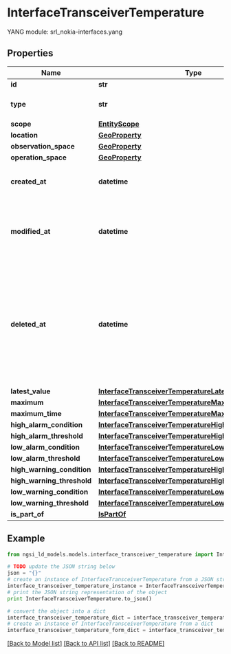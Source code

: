 # InterfaceTransceiverTemperature

 YANG module: srl_nokia-interfaces.yang 

## Properties

Name | Type | Description | Notes
------------ | ------------- | ------------- | -------------
**id** | **str** | Entity id.  | [optional] 
**type** | **str** | NGSI-LD Entity identifier. It has to be InterfaceTransceiverTemperature. | [default to 'InterfaceTransceiverTemperature']
**scope** | [**EntityScope**](EntityScope.md) |  | [optional] 
**location** | [**GeoProperty**](GeoProperty.md) |  | [optional] 
**observation_space** | [**GeoProperty**](GeoProperty.md) |  | [optional] 
**operation_space** | [**GeoProperty**](GeoProperty.md) |  | [optional] 
**created_at** | **datetime** | Is defined as the temporal Property at which the Entity, Property or Relationship was entered into an NGSI-LD system.  | [optional] [readonly] 
**modified_at** | **datetime** | Is defined as the temporal Property at which the Entity, Property or Relationship was last modified in an NGSI-LD system, e.g. in order to correct a previously entered incorrect value.  | [optional] [readonly] 
**deleted_at** | **datetime** | Is defined as the temporal Property at which the Entity, Property or Relationship was deleted from an NGSI-LD system.  Entity deletion timestamp. See clause 4.8 It is only used in notifications reporting deletions and in the Temporal Representation of Entities (clause 4.5.6), Properties (clause 4.5.7), Relationships (clause 4.5.8) and LanguageProperties (clause 5.2.32).  | [optional] [readonly] 
**latest_value** | [**InterfaceTransceiverTemperatureLatestValue**](InterfaceTransceiverTemperatureLatestValue.md) |  | [optional] 
**maximum** | [**InterfaceTransceiverTemperatureMaximum**](InterfaceTransceiverTemperatureMaximum.md) |  | [optional] 
**maximum_time** | [**InterfaceTransceiverTemperatureMaximumTime**](InterfaceTransceiverTemperatureMaximumTime.md) |  | [optional] 
**high_alarm_condition** | [**InterfaceTransceiverTemperatureHighAlarmCondition**](InterfaceTransceiverTemperatureHighAlarmCondition.md) |  | [optional] 
**high_alarm_threshold** | [**InterfaceTransceiverTemperatureHighAlarmThreshold**](InterfaceTransceiverTemperatureHighAlarmThreshold.md) |  | [optional] 
**low_alarm_condition** | [**InterfaceTransceiverTemperatureLowAlarmCondition**](InterfaceTransceiverTemperatureLowAlarmCondition.md) |  | [optional] 
**low_alarm_threshold** | [**InterfaceTransceiverTemperatureLowAlarmThreshold**](InterfaceTransceiverTemperatureLowAlarmThreshold.md) |  | [optional] 
**high_warning_condition** | [**InterfaceTransceiverTemperatureHighWarningCondition**](InterfaceTransceiverTemperatureHighWarningCondition.md) |  | [optional] 
**high_warning_threshold** | [**InterfaceTransceiverTemperatureHighWarningThreshold**](InterfaceTransceiverTemperatureHighWarningThreshold.md) |  | [optional] 
**low_warning_condition** | [**InterfaceTransceiverTemperatureLowWarningCondition**](InterfaceTransceiverTemperatureLowWarningCondition.md) |  | [optional] 
**low_warning_threshold** | [**InterfaceTransceiverTemperatureLowWarningThreshold**](InterfaceTransceiverTemperatureLowWarningThreshold.md) |  | [optional] 
**is_part_of** | [**IsPartOf**](IsPartOf.md) |  | 

## Example

```python
from ngsi_ld_models.models.interface_transceiver_temperature import InterfaceTransceiverTemperature

# TODO update the JSON string below
json = "{}"
# create an instance of InterfaceTransceiverTemperature from a JSON string
interface_transceiver_temperature_instance = InterfaceTransceiverTemperature.from_json(json)
# print the JSON string representation of the object
print InterfaceTransceiverTemperature.to_json()

# convert the object into a dict
interface_transceiver_temperature_dict = interface_transceiver_temperature_instance.to_dict()
# create an instance of InterfaceTransceiverTemperature from a dict
interface_transceiver_temperature_form_dict = interface_transceiver_temperature.from_dict(interface_transceiver_temperature_dict)
```
[[Back to Model list]](../README.md#documentation-for-models) [[Back to API list]](../README.md#documentation-for-api-endpoints) [[Back to README]](../README.md)


